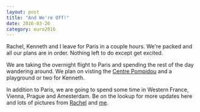```yaml
---
layout: post
title: "And We're Off!"
date: 2016-03-26
category: euro2016
---
```


Rachel, Kenneth and I leave for Paris in a couple hours. We're packed and all our plans are in order. Nothing left to do except get excited.

We are taking the overnight flight to Paris and spending the rest of the day wandering around. We plan on visting the [Centre Pompidou](https://www.centrepompidou.fr/en) and a playground or two for Kenneth.

In addition to Paris, we are going to spend some time in Western France, Vienna, Prague and Amesterdam. Be on the lookup for more updates here and lots of pictures from [Rachel](https://www.instagram.com/rljart/) and [me](https://www.instagram.com/travisj).
